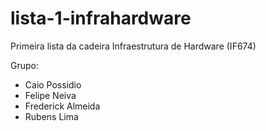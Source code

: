 # lista-1-infrahardware

Primeira lista da cadeira Infraestrutura de Hardware (IF674)

Grupo:
- Caio Possidio
- Felipe Neiva
- Frederick Almeida
- Rubens Lima
